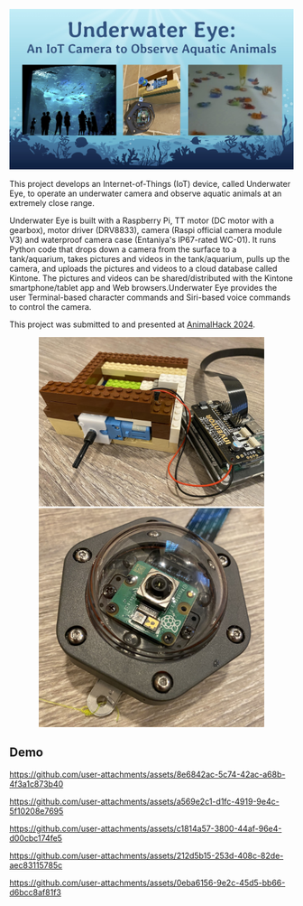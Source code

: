 <p align="center">
  <img src="images/logo.jpg" width="700">
</p>

This project develops an Internet-of-Things (IoT) device, called Underwater Eye, to operate an underwater camera and observe aquatic animals at an extremely close range. 

Underwater Eye is built with a Raspberry Pi, TT motor (DC motor with a gearbox), motor driver (DRV8833), camera (Raspi official camera module V3) and waterproof camera case (Entaniya's IP67-rated WC-01). It runs Python code that drops down a camera from the surface to a tank/aquarium, takes pictures and videos in the tank/aquarium, pulls up the camera, and uploads the pictures and videos to a cloud database called Kintone. The pictures and videos can be shared/distributed with the Kintone smartphone/tablet app and Web browsers.Underwater Eye provides the user Terminal-based character commands and Siri-based voice commands to control the camera. 

This project was submitted to and presented at [AnimalHack 2024](https://animalhack.org/ah24/). 

<p align="center">
  <img src="images/hw-assembly.jpg" width="400"><br>
  <img src="images/camera.jpg" width="400">
</p>



## Demo

https://github.com/user-attachments/assets/8e6842ac-5c74-42ac-a68b-4f3a1c873b40

https://github.com/user-attachments/assets/a569e2c1-d1fc-4919-9e4c-5f10208e7695

https://github.com/user-attachments/assets/c1814a57-3800-44af-96e4-d00cbc174fe5

https://github.com/user-attachments/assets/212d5b15-253d-408c-82de-aec83115785c

https://github.com/user-attachments/assets/0eba6156-9e2c-45d5-bb66-d6bcc8af81f3


